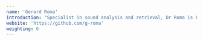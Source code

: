 ```yaml
---
name: 'Gerard Roma'
introduction: "Specialist in sound analysis and retrieval, Dr Roma is FluCoMa's Senior Research Fellow in Interactive Machine Listening."
website: 'https://github.com/g-roma'
weighting: 6
---
```

